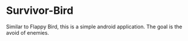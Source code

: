 # Survivor-Bird
Similar to Flappy Bird, this is a simple android application. The goal is the avoid of enemies.
